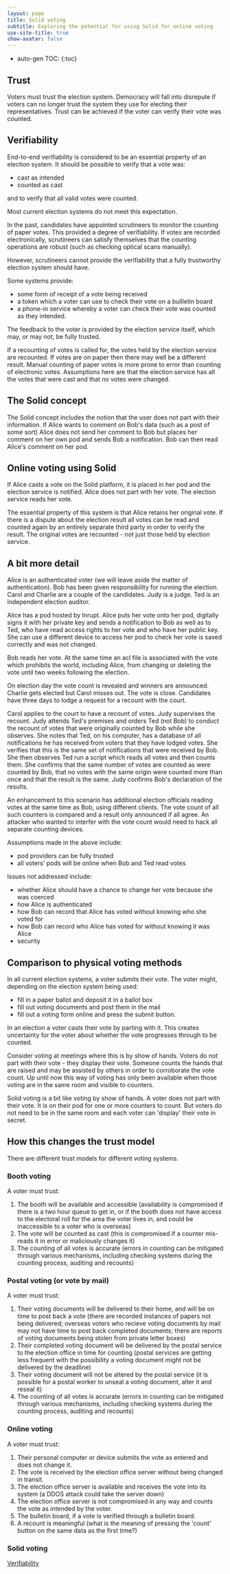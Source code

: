 ```yaml
---
layout: page
title: Solid voting
subtitle: Exploring the potential for using Solid for online voting
use-site-title: true
show-avatar: false
---
```

* auto-gen TOC:
{:toc}

## Trust
Voters must trust the election system.  Democracy will fall into disrepute if voters can no longer trust the system they use for electing their representatives.  Trust can be achieved if the voter can verify their vote was counted. 
## Verifiability
End-to-end verifiability is considered to be an essential property of an election system.  It should be possible to verify that a vote was:
* cast as intended
* counted as cast

and to verify that all valid votes were counted.

Most current election systems do not meet this expectation. 

In the past, candidates have appointed scrutineers to monitor the counting of paper votes.  This provided a degree of verifiability. If votes are recorded electronically, scrutineers can satisfy themselves that the counting operations are robust (such as checking optical scans manually).

However, scrutineers cannot provide the verifiability that a fully trustworthy election system should have. 

Some systems provide:
* some form of receipt of a vote being received
* a token which a voter can use to check their vote on a bullletin board
* a phone-in service whereby a voter can check their vote was counted as they intended.

The feedback to the voter is provided by the election service itself, which may, or may not, be fully trusted.

If a recounting of votes is called for, the votes held by the election service are recounted.  If votes are on paper then there may well be a different result.  Manual counting of paper votes is more prone to error than counting of electronic votes.  Assumptions here are that the election service has all the votes that were cast and that no votes were changed.

## The Solid concept
The Solid concept includes the notion that the user does not part with their information.  If Alice wants to comment on Bob's data (such as a post of some sort) Alice does not send her comment to Bob but places her comment on her own pod and sends Bob a notification.  Bob can then read Alice's comment on her pod.

## Online voting using Solid
If Alice casts a vote on the Solid platform, it is placed in her pod and the election service is notified.  Alice does not part with her vote.  The election service reads her vote.

The essential property of this system is that Alice retains her original vote.  If there is a dispute about the election result all votes can be read and counted again by an entirely separate third party in order to verify the result.  The original votes are recounted - not just those held by election service.

## A bit more detail
Alice is an authenticated voter (we will leave aside the matter of authentication).  Bob has been given responsibility for running the election.  Carol and Charlie are a couple of the candidates.  Judy is a judge.  Ted is an independent election auditor.

Alice has a pod hosted by Inrupt. Alice puts her vote onto her pod, digitally signs it with her private key and sends a notification to Bob as well as to Ted, who have read access rights to her vote and who have her public key. She can use a different device to access her pod to check her vote is saved correctly and was not changed.

Bob reads her vote.  At the same time an acl file is associated with the vote which prohibits the world, including Alice, from changing or deleting the vote until two weeks following the election.

On election day the vote count is revealed and winners are announced.  Charlie gets elected but Carol misses out.  The vote is close.  Candidates have three days to lodge a request for a recount with the court.

Carol applies to the court to have a recount of votes.   Judy supervises the recount.  Judy attends Ted's premises and orders Ted (not Bob) to conduct the recount of votes that were originally counted by Bob while she observes.  She notes that Ted, on his computer, has a database of all notifications he has received from voters that they have lodged votes.  She verifies that this is the same set of notifications that were received by Bob. She then observes Ted run a script which reads all votes and then counts them.  She confirms that the same number of votes are counted as were counted by Bob, that no votes with the same origin were counted more than once and that the result is the same.  Judy confirms Bob's declaration of the results.

An enhancement to this scenario has additional election officials reading votes at the same time as Bob, using different clients.  The vote count of all such counters is compared and a result only announced if all agree.  An attacker who wanted to interfer with the vote count would need to hack all separate counting devices.

Assumptions made in the above include:
* pod providers can be fully trusted
* all voters' pods will be online when Bob and Ted read votes

Issues not addressed include:
* whether Alice should have a chance to change her vote because she was coerced
* how Alice is authenticated
* how Bob can record that Alice has voted without knowing who she voted for
* how Bob can record who Alice has voted for without knowing it was Alice
* security

## Comparison to physical voting methods

In all current election systems, a voter submits their vote.  The voter might, depending on the election system being used:
* fill in a paper ballot and deposit it in a ballot box
* fill out voting documents and post them in the mail
* fill out a voting form online and press the submit button.

In an election a voter casts their vote by parting with it.  This creates uncertainty for the voter about whether the vote progresses through to be counted.

Consider voting at meetings where this is by show of hands.  Voters do not part with their vote - they display their vote.  Someone counts the hands that are raised and may be assisted by others in order to corroborate the vote count.  Up until now this way of voting has only been available when those voting are in the same room and visible to counters.

Solid voting is a bit like voting by show of hands.  A voter does not part with their vote.  It is on their pod for one or more counters to count.  But voters do not need to be in the same room and each voter can 'display' their vote in secret.

## How this changes the trust model
There are different trust models for different voting systems.

### Booth voting
A voter must trust:

1.    The booth will be available and accessible (availability is compromised if there is a two hour queue to get in, or if the booth does not have access to the electoral roll for the area the voter lives in, and could be inaccessible to a voter who is overseas)
2.    The vote will be counted as cast (this is compromised if a counter mis-reads it in error or maliciously changes it)
3.    The counting of all votes is accurate (errors in counting can be mitigated through various mechanisms, including checking systems during the counting process, auditing and recounts)

### Postal voting (or vote by mail)
A voter must trust:
1.    Their voting documents will be delivered to their home, and will be on time to post back a vote (there are recorded instances of papers not being delivered; overseas voters who recieve voting documents by mail may not have time to post back completed documents; there are reports of voting documents being stolen from private letter boxes)
2.    Their completed voting document will be delivered by the postal service to the election office in time for counting (postal services are getting less frequent with the possibility a voting document might not be delivered by the deadline)
3.   Their voting document will not be altered by the postal service (it is possible for a postal worker to unseal a voting document, alter it and reseal it)
4.    The counting of all votes is accurate (errors in counting can be mitigated through various mechanisms, including checking systems during the counting process, auditing and recounts)

### Online voting
A voter must trust:
1.    Their personal computer or device submits the vote as entered and does not change it.
2.    The vote is received by the election office server without being changed in transit.
3.    The election office server is available and receives the vote into its system (a DDOS attack could take the server down) 
4.    The election office server is not compromised in any way and counts the vote as intended by the voter.
5.    The bulletin board, if a vote is verified through a bulletin board.
6.    A recount is meaningful (what is the meaning of pressing the 'count' button on the same data as the first time?)

### Solid voting

[Verifiability](Solid-verifiability/)
